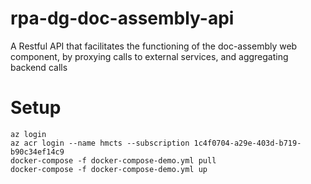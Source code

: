 # rpa-dg-doc-assembly-api
 A Restful API that facilitates the functioning of the doc-assembly web component, by proxying calls to external services, and aggregating backend calls

# Setup

```
az login
az acr login --name hmcts --subscription 1c4f0704-a29e-403d-b719-b90c34ef14c9
docker-compose -f docker-compose-demo.yml pull
docker-compose -f docker-compose-demo.yml up
```

